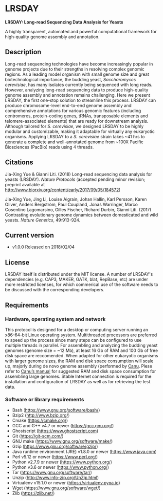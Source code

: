 # LRSDAY
**LRSDAY: Long-read Sequencing Data Analysis for Yeasts**

A highly transparent, automated and powerful computational framework for high-quality genome assembly and annotation.


## Description
Long-read sequencing technologies have become increasingly popular in genome projects due to their strengths in resolving complex genomic regions. As a leading model organism with small genome size and great biotechnological importance, the budding yeast, *Saccharomyces cerevisiae*, has many isolates currently being sequenced with long reads. However, analyzing long-read sequencing data to produce high-quality genome assembly and annotation remains challenging. Here we present LRSDAY, the first one-stop solution to streamline this process. LRSDAY can produce chromosome-level end-to-end genome assembly and comprehensive annotations for various genomic features (including centromeres, protein-coding genes, tRNAs, transposable elements and telomere-associated elements) that are ready for downstream analysis. Although tailored for *S. cerevisiae*, we designed LRSDAY to be highly modular and customizable, making it adaptable for virtually any eukaryotic organisms. Applying LRSDAY to a *S. cerevisiae* strain takes ~41 hrs to generate a complete and well-annotated genome from ~100X Pacific Biosciences (PacBio) reads using 4 threads.


## Citations
Jia-Xing Yue & Gianni Liti. (2018) Long-read sequencing data analysis for yeasts (LRSDAY). *Nature Protocols* (accepted pending minor revision; preprint available at http://www.biorxiv.org/content/early/2017/09/05/184572)

Jia-Xing Yue, Jing Li, Louise Aigrain, Johan Hallin, Karl Persson, Karen Oliver, Anders Bergström, Paul Coupland, Jonas Warringer, Marco Cosentino Lagomarsino, Gilles Fischer, Richard Durbin, Gianni Liti. (2017) Contrasting evolutionary genome dynamics between domesticated and wild yeasts. *Nature Genetics*, 49:913-924.

## Current version
* v1.0.0 Released on 2018/02/04

## License
LRSDAY itself is distributed under the MIT license. A number of LRSDAY's dependencies (e.g. CAP3, MAKER, GATK, blat, RepBase, etc) are under more restricted licenses, for which commerical use of the software needs to be discussed with the corresponding developers.


## Requirements
### Hardware, operating system and network
This protocol is designed for a desktop or computing server running an x86-64-bit Linux operating system. Multithreaded processors are preferred to speed up the process since many steps can be configured to use multiple threads in parallel. For assembling and analyzing the budding yeast genomes (genome size = ~12 Mb), at least 16 Gb of RAM and 100 Gb of free disk space are reccomended. When adapted for other eukaryotic organisms with larger genome sizes, the RAM and disk space consumption will scale up, majorly during de novo genome assembly (performed by [Canu](https://github.com/marbl/canu). Plese refer to [Canu’s manual](http://canu.readthedocs.io/en/latest/) for suggested RAM and disk space consumption for assembling large genomes. Stable Internet connection is required for the installation and configuration of LRSDAY as well as for retrieving the test data.


### Software or library requirements
* Bash (https://www.gnu.org/software/bash/)
* Bzip2 (http://www.bzip.org/)
* Cmake (https://cmake.org/)
* GCC and G++ v4.7 or newer (https://gcc.gnu.org/)
* Ghostscript (https://www.ghostscript.com)
* Git (https://git-scm.com/)
* GNU make (https://www.gnu.org/software/make/)
* Gzip (https://www.gnu.org/software/gzip/)
* Java runtime environment (JRE) v1.8.0 or newer (https://www.java.com)
* Perl v5.12 or newer (https://www.perl.org/)
* Python v2.7.9 or newer (https://www.python.org/)
* Python v3.6 or newer (https://www.python.org/)
* Tar (https://www.gnu.org/software/tar/)
* Unzip (http://www.info-zip.org/UnZip.html)
* Virtualenv v15.1.0 or newer (https://virtualenv.pypa.io)
* Wget (https://www.gnu.org/software/wget/)
* Zlib (https://zlib.net/)


